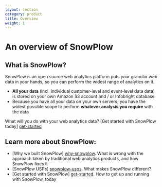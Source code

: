 ```yaml
---
layout: section
category: product
title: Overview
weight: 1
---
```


# An overview of SnowPlow

## What is SnowPlow?

SnowPlow is an open source web analytics platform puts your granular web data in your hands, so you can perform the widest range of analytics on it.

* **All your data** (incl. individual customer-level and event-level data data) is stored on your own Amazon S3 account and / or Infobright database
* Because you have all your data on your own servers, you have the widest possible scope to perform **whatever analysis you require** with the data

What will you do with your web analytics data? [Get started with SnowPlow today] [get-started]

## Learn more about SnowPlow:

* [Why we built SnowPlow] [why-snowplow]. What is wrong with the approach taken by traditional web analytics products, and how SnowPlow fixes it
* [SnowPlow USPs] [snowplow-usps]. What makes SnowPlow different?
* [Get started with SnowPlow] [get-started]. How to get up and running with SnowPlow, today



[why-snowplow]: why-snowplow.html
[snowplow-usps]: snowplow-usps.html
[technical-architecture]: technical-architecture.html
[intro-to-snowplow-analysis]: analysing-data-with-snowplow.html
[roadmap]: roadmap.html
[get-started]: get-started.html
[learn-more]: learn-more.html